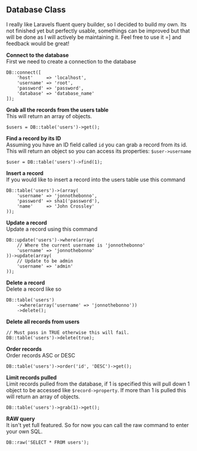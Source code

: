 ## Database Class

I really like Laravels fluent query builder, so I decided to build my own. Its not finished yet but perfectly usable, somethings can be improved but that will be done as I will actively be maintaining it. Feel free to use it =] and feedback would be great!

**Connect to the database**  
First we need to create a connection to the database

	DB::connect([
		'host'	   => 'localhost',
		'username' => 'root',
		'password' => 'password',
		'database' => 'database_name'
	]);
	
**Grab all the records from the users table**  
This will return an array of objects.

	$users = DB::table('users')->get();
	
**Find a record by its ID**  
Assuming you have an ID field called `id` you can grab a record from its id. This will return an object so you can access its properties: `$user->username`
	
	$user = DB::table('users')->find(1);
	
**Insert a record**  
If you would like to insert a record into the users table use this command

	DB::table('users')->(array(
		'username' => 'jonnothebonno',
		'password' => sha1('password'),
		'name' 	   => 'John Crossley'
	));
	
**Update a record**  
Update a record using this command

	DB::update('users')->where(array(
		// Where the current username is 'jonnothebonno'
		'username' => 'jonnothebonno'
	))->update(array(
		// Update to be admin
		'username' => 'admin'
	));
	
**Delete a record**  
Delete a record like so

	DB::table('users')
		->where(array('username' => 'jonnothebonno'))
		->delete();

**Delete all records from users**
	
	// Must pass in TRUE otherwise this will fail.
	DB::table('users')->delete(true);

**Order records**  
Order records ASC or DESC
	
	DB::table('users')->order('id', 'DESC')->get();
	
**Limit records pulled**  
Limit records pulled from the database, if 1 is specified this will pull down 1 object to be accessed like `$record->property`. If more than 1 is pulled this will return an array of objects.
	
	DB::table('users')->grab(1)->get();

**RAW query**  
It isn't yet full featured. So for now you can call the raw command to enter your own SQL.
	
	DB::raw('SELECT * FROM users');
	

	
